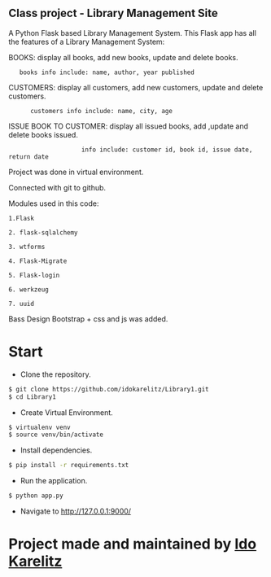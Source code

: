 Class project - Library Management Site
---------------------------------------

A Python Flask based Library Management System. 
This Flask app has all the features of a Library Management System:

BOOKS: display all books, add new books, update and delete books.

       books info include: name, author, year published

CUSTOMERS: display all customers, add new customers, update and delete customers.

          customers info include: name, city, age

ISSUE BOOK TO CUSTOMER: display all issued books, add ,update and delete books issued.

                        info include: customer id, book id, issue date, return date

    
Project was done in virtual environment. 

Connected with git to github.

Modules used in this code:

    1.Flask

    2. flask-sqlalchemy

    3. wtforms

    4. Flask-Migrate

    5. Flask-login

    6. werkzeug

    7. uuid

Bass Design Bootstrap + css and js was added.

# Start

- Clone the repository.

```sh
$ git clone https://github.com/idokarelitz/Library1.git
$ cd Library1
```

- Create Virtual Environment.

```sh
$ virtualenv venv
$ source venv/bin/activate
```

- Install dependencies.

```sh
$ pip install -r requirements.txt
```

- Run the application.

```bash
$ python app.py
```

- Navigate to http://127.0.0.1:9000/

# Project made and maintained by [Ido Karelitz](https://www.github.com/idokarelitz)

    









    




